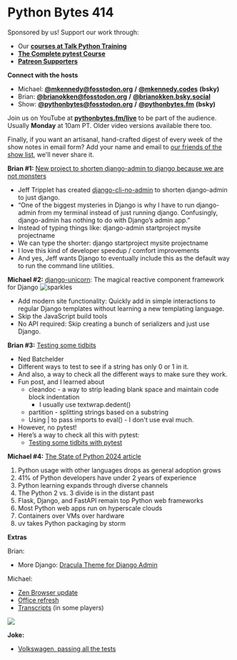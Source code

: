 # Python Bytes 414

Sponsored by us! Support our work through:

- Our [**courses at Talk Python Training**](https://training.talkpython.fm/)
- [**The Complete pytest Course**](https://courses.pythontest.com/p/the-complete-pytest-course)
- [**Patreon Supporters**](https://www.patreon.com/pythonbytes)

**Connect with the hosts**

- Michael: [**@mkennedy@fosstodon.org**](https://fosstodon.org/@mkennedy) **/** [**@mkennedy.codes**](https://bsky.app/profile/mkennedy.codes) **(bsky)**
- Brian: [**@brianokken@fosstodon.org**](https://fosstodon.org/@brianokken) **/** [**@brianokken.bsky.social**](https://bsky.app/profile/brianokken.bsky.social)
- Show: [**@pythonbytes@fosstodon.org**](https://fosstodon.org/@pythonbytes) **/** [**@pythonbytes.fm**](https://bsky.app/profile/pythonbytes.fm) **(bsky)**

Join us on YouTube at [**pythonbytes.fm/live**](https://pythonbytes.fm/stream/live) to be part of the audience. Usually **Monday** at 10am PT. Older video versions available there too.

Finally, if you want an artisanal, hand-crafted digest of every week of the show notes in email form? Add your name and email to [our friends of the show list](https://pythonbytes.fm/friends-of-the-show), we'll never share it. 

**Brian #1:** [New project to shorten django-admin to django because we are not monsters](https://micro.webology.dev/2024/12/14/new-project-to.html)

- Jeff Tripplet has created [django-cli-no-admin](https://github.com/jefftriplett/django-cli-no-admin) to shorten django-admin to just django.
- “One of the biggest mysteries in Django is why I have to run django-admin from my terminal instead of just running django. Confusingly, django-admin has nothing to do with Django’s admin app.”
- Instead of typing things like: django-admin startproject mysite projectname
- We can type the shorter: django startproject mysite projectname
- I love this kind of developer speedup / comfort improvements
- And yes, Jeff wants Django to eventually include this as the default way to run the command line utilities.

**Michael #2:** [django-unicorn](https://github.com/adamghill/django-unicorn): The magical reactive component framework for Django ![sparkles](https://paper.dropboxstatic.com/static/img/ace/emoji/2728.png?version=8.0.0)

- Add modern site functionality: Quickly add in simple interactions to regular Django templates without learning a new templating language.
- Skip the JavaScript build tools
- No API required: Skip creating a bunch of serializers and just use Django.

**Brian #3:** [Testing some tidbits](https://nedbatchelder.com/blog/202412/testing_some_tidbits.html)

- Ned Batchelder
- Different ways to test to see if a string has only 0 or 1 in it.
- And also, a way to check all the different ways to make sure they work.
- Fun post, and I learned about
  - cleandoc - a way to strip leading blank space and maintain code block indentation
    - I usually use textwrap.dedent()
  - partition - splitting strings based on a substring
  - Using | to pass imports to eval() - I don't use eval much.
- However, no pytest! 
- Here’s a way to check all this with pytest: 
  - [Testing some tidbits with pytest](https://pythontest.com/pytest/testing-tidbits-pytest/)

**Michael #4:** [The State of Python 2024 article](https://blog.jetbrains.com/pycharm/2024/12/the-state-of-python/)

1. Python usage with other languages drops as general adoption grows
2. 41% of Python developers have under 2 years of experience
3. Python learning expands through diverse channels
4. The Python 2 vs. 3 divide is in the distant past
5. Flask, Django, and FastAPI remain top Python web frameworks
6. Most Python web apps run on hyperscale clouds
7. Containers over VMs over hardware
8. uv takes Python packaging by storm

**Extras** 

Brian:

- More Django: [Dracula Theme for Django Admin](https://draculatheme.com/django-admin)

Michael:

- [Zen Browser update](https://zen-browser.app/)
- [Office refresh](https://bsky.app/profile/did:plc:u4qsxlhzx76gwoyj4xvtxbuf/post/3lcye7a5flk2d)
- [Transcripts](https://blobs.pythonbytes.fm/transcripts-in-player.webp) (in some players)

![](https://blobs.pythonbytes.fm/transcripts-in-player.webp)

**Joke:**

- [Volkswagen, passing all the tests ](https://bsky.app/profile/mbetm.bsky.social/post/3lcl6qoo43c2q)